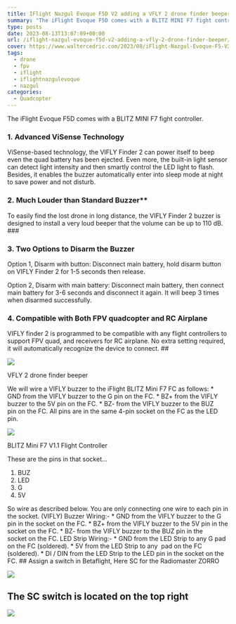 ```yaml
---
title: IFlight Nazgul Evoque F5D V2 adding a VFLY 2 drone finder beeper
summary: "The iFlight Evoque F5D comes with a BLITZ MINI F7 fight controller."
type: posts
date: 2023-08-13T13:07:09+00:00
url: /iflight-nazgul-evoque-f5d-v2-adding-a-vfly-2-drone-finder-beeper/
cover: https://www.waltercedric.com/2023/08/iFlight-Nazgul-Evoque-F5-V2-HD-5inch-6S-FPV-Drone-BNF-F5X-F5D-Squashed-X-or-e1691577482692.webp
tags:
  - drone
  - fpv
  - iflight
  - iflightnazgulevoque
  - nazgul
categories:
  - Quadcopter
---
```

The iFlight Evoque F5D comes with a BLITZ MINI F7 fight controller.

### 1. Advanced ViSense Technology

ViSense-based technology, the VIFLY Finder 2 can power itself to beep even the quad battery has been ejected. Even more, the built-in light sensor can detect light intensity and then smartly control the LED light to flash. Besides, it enables the buzzer automatically enter into sleep mode at night to save power and not disturb.
### 2. Much Louder than Standard Buzzer\*\*
 To easily find the lost drone in long distance, the VIFLY Finder 2 buzzer is designed to install a very loud beeper that the volume can be up to 110 dB. ###

 ### 3. Two Options to Disarm the Buzzer

Option 1, Disarm with button: Disconnect main battery, hold disarm button on VIFLY Finder 2 for 1-5 seconds then release.

Option 2, Disarm with main battery: Disconnect main battery, then connect main battery for 3-6 seconds and disconnect it again. It will beep 3 times when disarmed successfully.

### 4. Compatible with Both FPV quadcopter and RC Airplane
 VIFLY finder 2 is programmed to be compatible with any flight controllers to support FPV quad, and receivers for RC airplane. No extra setting required, it will automatically recognize the device to connect. ##

![](https://www.waltercedric.com/2023/08/VIFLY-Finder-V2-FPV-Racing-Drone-Buzzer-300x174.webp)

VFLY 2 drone finder beeper

We will wire a VIFLY buzzer to the iFlight BLITZ Mini F7 FC as follows: \* GND from the VIFLY buzzer to the G pin on the FC. \* BZ+ from the VIFLY buzzer to the 5V pin on the FC. \* BZ- from the VIFLY buzzer to the BUZ pin on the FC. All pins are in the same 4-pin socket on the FC as the LED pin.

![](https://www.waltercedric.com/2023/08/BLITZ-Mini-F7-V1.1-Flight-Controller.webp)

BLITZ Mini F7 V1.1 Flight Controller

These are the pins in that socket…

1.  BUZ
2.  LED
3.  G
4.  5V

So wire as described below. You are only connecting one wire to each pin in the socket. (VIFLY) Buzzer Wiring:- \* GND from the VIFLY buzzer to the G pin in the socket on the FC. \* BZ+ from the VIFLY buzzer to the 5V pin in the socket on the FC. \* BZ- from the VIFLY buzzer to the BUZ pin in the socket on the FC. LED Strip Wiring:- \* GND from the LED Strip to any G pad on the FC (soldered). \* 5V from the LED Strip to any  pad on the FC (soldered). \* DI / DIN from the LED Strip to the LED pin in the socket on the FC. ## Assign a switch in Betaflight, Here SC for the Radiomaster ZORRO

![](https://www.waltercedric.com/2023/08/betaflight-beeper-nazgul-evoque-assign-switch-1024x76.webp)

## The SC switch is located on the top right

![](https://www.waltercedric.com/2023/08/radiomaster-zorro-tx-layout-1024x592.webp)
